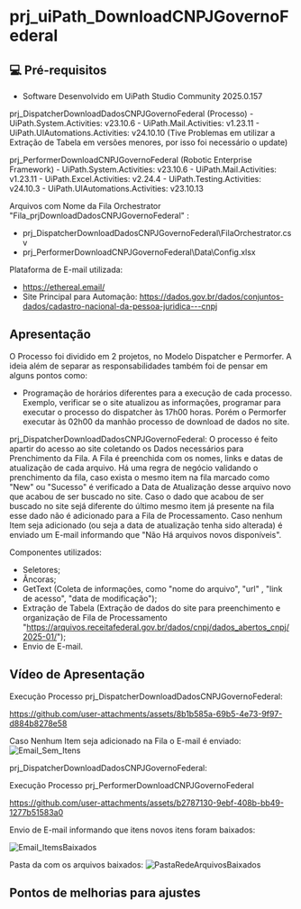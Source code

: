 # prj_uiPath_DownloadCNPJGovernoFederal

## 💻 Pré-requisitos

* Software Desenvolvido em UiPath Studio Community 2025.0.157

prj_DispatcherDownloadDadosCNPJGovernoFederal (Processo)
        - UiPath.System.Activities: v23.10.6
        - UiPath.Mail.Activities: v1.23.11
        - UiPath.UIAutomations.Activities: v24.10.10 (Tive Problemas em utilizar a Extração de Tabela em versões menores, por isso foi necessário o update)
  
prj_PerformerDownloadCNPJGovernoFederal (Robotic Enterprise Framework)
        - UiPath.System.Activities: v23.10.6
        - UiPath.Mail.Activities: v1.23.11
        - UiPath.Excel.Activities: v2.24.4
        - UiPath.Testing.Activities: v24.10.3
        - UiPath.UIAutomations.Activities: v23.10.13

Arquivos com Nome da Fila Orchestrator "Fila_prjDownloadDadosCNPJGovernoFederal" :
  - prj_DispatcherDownloadDadosCNPJGovernoFederal\FilaOrchestrator.csv
  - prj_PerformerDownloadCNPJGovernoFederal\Data\Config.xlsx

Plataforma de E-mail utilizada:
 * https://ethereal.email/
 * Site Principal para Automação: https://dados.gov.br/dados/conjuntos-dados/cadastro-nacional-da-pessoa-juridica---cnpj


## Apresentação

O Processo foi dividido em 2 projetos, no Modelo Dispatcher e Permorfer. A ideia além de separar as responsabilidades também foi de pensar em alguns pontos como:

 * Programação de horários diferentes para a execução de cada processo. Exemplo, verificar se o site atualizou as informações, programar para executar o processo do dispatcher às 17h00 horas. Porém o Permorfer executar às 02h00 da manhão processo de download de dados no site. 


prj_DispatcherDownloadDadosCNPJGovernoFederal:
O processo é feito apartir do acesso ao site coletando os Dados necessários para Prenchimento da Fila. A Fila é preenchida com os nomes, links e datas de atualização de cada arquivo. Há uma regra de negócio validando o prenchimento da fila, caso exista o mesmo item na fila marcado como "New" ou "Sucesso" é verificado a Data de Atualização desse arquivo novo que acabou de ser buscado no site. Caso o dado que acabou de ser buscado no site sejá diferente do último mesmo item já presente na fila esse dado não é adicionado para a Fila de Processamento.
Caso nenhum Item seja adicionado (ou seja a data de atualização tenha sido alterada) é enviado um E-mail informando que "Não Há arquivos novos disponíveis". 

Componentes utilizados:
- Seletores;
- Âncoras;
- GetText (Coleta de informações, como "nome do arquivo", "url" , "link de acesso", "data de modificação");
- Extração de Tabela (Extração de dados do site para preenchimento e organização de Fila de Processamento "https://arquivos.receitafederal.gov.br/dados/cnpj/dados_abertos_cnpj/2025-01/");
- Envio de E-mail.

## Vídeo de Apresentação 

Execução Processo prj_DispatcherDownloadDadosCNPJGovernoFederal:

https://github.com/user-attachments/assets/8b1b585a-69b5-4e73-9f97-d884b8278e58


Caso Nenhum Item seja adicionado na Fila o E-mail é enviado:
![Email_Sem_Itens](https://github.com/user-attachments/assets/8244dbcd-2d67-4d58-98cb-09044563d136)


prj_DispatcherDownloadDadosCNPJGovernoFederal:

Execução Processo prj_PerformerDownloadCNPJGovernoFederal

https://github.com/user-attachments/assets/b2787130-9ebf-408b-bb49-1277b51583a0


Envio de E-mail informando que itens novos itens foram baixados:

![Email_ItemsBaixados](https://github.com/user-attachments/assets/844f5614-1e8f-4688-be7c-e1851c07d90c)


Pasta da com os arquivos baixados:
![PastaRedeArquivosBaixados](https://github.com/user-attachments/assets/2f7f8b70-3b07-4cea-b528-a2f160617485)


## Pontos de melhorias para ajustes


<!---
Seja um dos contribuidores<br>



